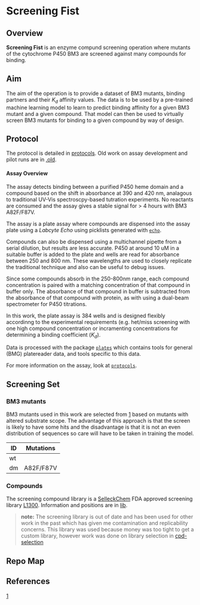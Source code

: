# Screening Fist

## Overview

**Screening Fist** is an enzyme compund screening operation where mutants of the cytochrome P450 BM3 are screened against many compounds for binding. 

## Aim

The aim of the operation is to provide a dataset of BM3 mutants, binding partners and their $K_d$ affinity values. The data is to be used by a pre-trained machine learning model to learn to predict binding affinity for a given BM3 mutant and a given compound. That model can then be used to virtually screen BM3 mutants for binding to a given compound by way of design.

## Protocol

The protocol is detailed in [protocols](docs/docs/protocol.md). Old work on assay development and pilot runs are in [.old](.old). 

#### Assay Overview

The assay detects binding between a purified P450 heme domain and a compound based on the shift in absorbance at 390 and 420 nm, analagous to traditional UV-Vis spectroscpy-based tutration experiments. No reactants are consumed and the assay gives a stable signal for > 4 hours with BM3 A82F/F87V. 

The assay is a plate assay where compounds are dispensed into the assay plate using a *Labcyte Echo* using picklists generated with [`echo`](https://github.com/jamesengleback/echo). 

Compounds can also be dispensed using a multichannel pipette from a serial dilution, but results are less accurate. 
P450 at around 10 uM in a suitable buffer is added to the plate and wells are read for absorbance between 250 and 800 nm. 
These wavelengths are used to closely replicate the traditional technique and also can be useful to debug issues.

Since some compounds absorb in the 250-800nm range, each compound concentration is paired with a matching concentration of that compound in buffer only. The absorbance of that compound in buffer is subtracted from the absorbance of that compound with protein, as with using a dual-beam spectrometer for P450 titrations.

In this work, the plate assay is 384 wells and is designed flexibly accordinng to the experimental requirements (e.g. het/miss screening with one high compound concentration or incramenting concentrations for determining a binding coefficient ($K_d$).

Data is processed with the package [`plates`](https://github.com/jamesengleback/plates) which contains tools for general (BMG) platereader data, and tools specific to this data.

For more information on the assay, look at [`protocols`](docs/docs/protocol.md).

## Screening Set

### BM3 mutants

BM3 mutants used in this work are selected from [1](wong) based on mutants with altered substrate scope. The advantage of this approach is that the screen is likely to have some hits and the disadvantage is that it is not an even distribution of sequences so care will have to be taken in training the model.

| ID | Mutations |
|----|-----------|
| wt |           |
| dm | A82F/F87V |

### Compounds 

The screening compound library is a [SelleckChem](https://www.selleckchem.com/) FDA approved screening library [L1300](https://www.selleckchem.com/screening/fda-approved-drug-library.html). Information and positions are in [lib](lib). 

> **note:** The screening library is out of date and has been used for other work in the past which has given me contamination and replicability concerns. This library was used because money was too tight to get a custom library, however work was done on library selection in [cpd-selection](dead)

## Repo Map

## References

[1](wong) 

